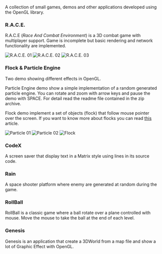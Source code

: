 A collection of small games, demos and other applications developed using the OpenGL library.

### R.A.C.E.
R.A.C.E (_Race And Combat Environment_) is a 3D combat game with multiplayer support. Game is incomplete but basic rendering and network functionality are implemented.

![R.A.C.E. 01](https://github.com/asgarth/opengl/raw/master/images/race_01.jpg)
![R.A.C.E. 02](https://github.com/asgarth/opengl/raw/master/images/race_02.jpg)
![R.A.C.E. 03](https://github.com/asgarth/opengl/raw/master/images/race_03.jpg)

### Flock & Particle Engine
Two demo showing different effects in OpenGL.

Particle Engine demo show a simple implementation of a random generated particle engine. You can rotate and zoom with arrow keys and pause the demo with SPACE. For detail read the readme file contained in the zip archive.

Flock demo implement a set of objects (flock) that follow mouse pointer over the screen. If you want to know more about flocks you can read [this](http://www.red3d.com/cwr/papers/1987/SIGGRAPH87.pdf) article.

![Particle 01](https://github.com/asgarth/opengl/raw/master/images/particle_01.jpg)
![Particle 02](https://github.com/asgarth/opengl/raw/master/images/particle_02.jpg)
![Flock](https://github.com/asgarth/opengl/raw/master/images/flock.jpg)

### CodeX
A screen saver that display text in a Matrix style using lines in its source code.

### Rain
A space shooter platform where enemy are generated at random during the game.

### RollBall
RollBall is a classic game where a ball rotate over a plane controlled with mouse. Move the mouse to take the ball at the end of each level.

### Genesis
Genesis is an application that create a 3DWorld from a map file and show a lot of Graphic Effect with OpenGL.

